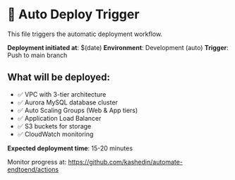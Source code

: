 # 🚀 Auto Deploy Trigger

This file triggers the automatic deployment workflow.

**Deployment initiated at**: $(date)
**Environment**: Development (auto)
**Trigger**: Push to main branch

## What will be deployed:
- ✅ VPC with 3-tier architecture
- ✅ Aurora MySQL database cluster
- ✅ Auto Scaling Groups (Web & App tiers)
- ✅ Application Load Balancer
- ✅ S3 buckets for storage
- ✅ CloudWatch monitoring

**Expected deployment time**: 15-20 minutes

Monitor progress at: https://github.com/kashedin/automate-endtoend/actions